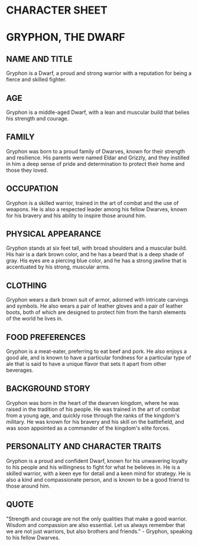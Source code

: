 # CHARACTER SHEET

# GRYPHON, THE DWARF
## NAME AND TITLE
Gryphon is a Dwarf, a proud and strong warrior with a reputation for being a fierce and skilled fighter.

## AGE
Gryphon is a middle-aged Dwarf, with a lean and muscular build that belies his strength and courage.

## FAMILY
Gryphon was born to a proud family of Dwarves, known for their strength and resilience. His parents were named Eldar and Grizzly, and they instilled in him a deep sense of pride and determination to protect their home and those they loved.

## OCCUPATION
Gryphon is a skilled warrior, trained in the art of combat and the use of weapons. He is also a respected leader among his fellow Dwarves, known for his bravery and his ability to inspire those around him.

## PHYSICAL APPEARANCE
Gryphon stands at six feet tall, with broad shoulders and a muscular build. His hair is a dark brown color, and he has a beard that is a deep shade of gray. His eyes are a piercing blue color, and he has a strong jawline that is accentuated by his strong, muscular arms.

## CLOTHING
Gryphon wears a dark brown suit of armor, adorned with intricate carvings and symbols. He also wears a pair of leather gloves and a pair of leather boots, both of which are designed to protect him from the harsh elements of the world he lives in.

## FOOD PREFERENCES
Gryphon is a meat-eater, preferring to eat beef and pork. He also enjoys a good ale, and is known to have a particular fondness for a particular type of ale that is said to have a unique flavor that sets it apart from other beverages.

## BACKGROUND STORY
Gryphon was born in the heart of the dwarven kingdom, where he was raised in the tradition of his people. He was trained in the art of combat from a young age, and quickly rose through the ranks of the kingdom's military. He was known for his bravery and his skill on the battlefield, and was soon appointed as a commander of the kingdom's elite forces.

## PERSONALITY AND CHARACTER TRAITS
Gryphon is a proud and confident Dwarf, known for his unwavering loyalty to his people and his willingness to fight for what he believes in. He is a skilled warrior, with a keen eye for detail and a keen mind for strategy. He is also a kind and compassionate person, and is known to be a good friend to those around him.

## QUOTE
"Strength and courage are not the only qualities that make a good warrior. Wisdom and compassion are also essential. Let us always remember that we are not just warriors, but also brothers and friends." - Gryphon, speaking to his fellow Dwarves.